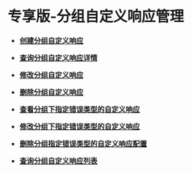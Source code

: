 # 专享版-分组自定义响应管理<a name="ZH-CN_TOPIC_0274603853"></a>

 

-   **[创建分组自定义响应](创建分组自定义响应.md)**  

-   **[查询分组自定义响应详情](查询分组自定义响应详情.md)**  

-   **[修改分组自定义响应](修改分组自定义响应.md)**  

-   **[删除分组自定义响应](删除分组自定义响应.md)**  

-   **[查看分组下指定错误类型的自定义响应](查看分组下指定错误类型的自定义响应.md)**  

-   **[修改分组下指定错误类型的自定义响应](修改分组下指定错误类型的自定义响应.md)**  

-   **[删除分组指定错误类型的自定义响应配置](删除分组指定错误类型的自定义响应配置.md)**  

-   **[查询分组自定义响应列表](查询分组自定义响应列表.md)**  


